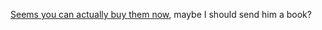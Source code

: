 <a href="http://scobleizer.wordpress.com/2006/04/04/xboxs-still-in-high-demand/" target="_blank" class="broken_link">Seems you can actually buy them now</a>, maybe I should send him a book?